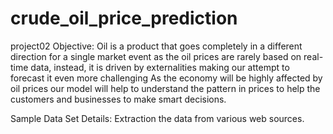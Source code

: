 # crude_oil_price_prediction
project02
Objective:
Oil is a product that goes completely in a different direction for a single market event as the oil prices are rarely based on real-time data, instead, it is driven by externalities making our attempt to forecast it even more challenging
As the economy will be highly affected by oil prices our model will help to understand the pattern in prices to help the customers and businesses to make smart decisions.

Sample Data Set Details:
Extraction the data from various web sources.
